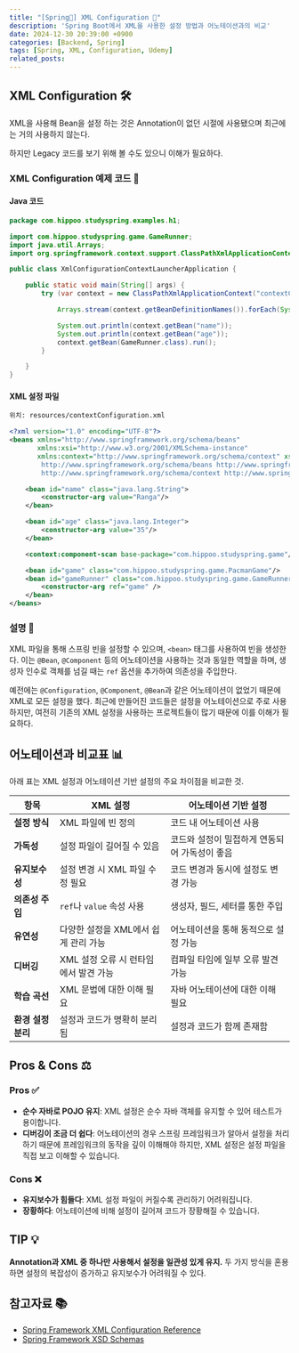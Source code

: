 ```yaml
---
title: "[Spring🌱] XML Configuration 📄"
description: 'Spring Boot에서 XML을 사용한 설정 방법과 어노테이션과의 비교'
date: 2024-12-30 20:39:00 +0900
categories: [Backend, Spring]
tags: [Spring, XML, Configuration, Udemy]
related_posts:
---
```

## XML Configuration 🛠️

XML을 사용해 Bean을 설정 하는 것은 Annotation이 없던 시절에 사용됐으며 최근에는 거의 사용하지 않는다.

하지만 Legacy 코드를 보기 위해 볼 수도 있으니 이해가 필요하다.

### XML Configuration 예제 코드 📄

#### Java 코드

```java
package com.hippoo.studyspring.examples.h1;

import com.hippoo.studyspring.game.GameRunner;
import java.util.Arrays;
import org.springframework.context.support.ClassPathXmlApplicationContext;

public class XmlConfigurationContextLauncherApplication {

    public static void main(String[] args) {
        try (var context = new ClassPathXmlApplicationContext("contextConfiguration.xml")) {

            Arrays.stream(context.getBeanDefinitionNames()).forEach(System.out::println);

            System.out.println(context.getBean("name"));
            System.out.println(context.getBean("age"));
            context.getBean(GameRunner.class).run();
        }

    }
}
```

#### XML 설정 파일

```xml
위치: resources/contextConfiguration.xml

<?xml version="1.0" encoding="UTF-8"?>
<beans xmlns="http://www.springframework.org/schema/beans"
       xmlns:xsi="http://www.w3.org/2001/XMLSchema-instance"
       xmlns:context="http://www.springframework.org/schema/context" xsi:schemaLocation="
        http://www.springframework.org/schema/beans http://www.springframework.org/schema/beans/spring-beans.xsd
        http://www.springframework.org/schema/context http://www.springframework.org/schema/context/spring-context.xsd">

    <bean id="name" class="java.lang.String">
        <constructor-arg value="Ranga"/>
    </bean>

    <bean id="age" class="java.lang.Integer">
        <constructor-arg value="35"/>
    </bean>

    <context:component-scan base-package="com.hippoo.studyspring.game"/>

    <bean id="game" class="com.hippoo.studyspring.game.PacmanGame"/>
    <bean id="gameRunner" class="com.hippoo.studyspring.game.GameRunner">
        <constructor-arg ref="game" />
    </bean>
</beans>
```

### 설명 📝

XML 파일을 통해 스프링 빈을 설정할 수 있으며, `<bean>` 태그를 사용하여 빈을 생성한다. 이는 `@Bean`, `@Component` 등의 어노테이션을 사용하는 것과 동일한 역할을 하며, 생성자 인수로 객체를 넘길 때는 `ref` 옵션을 추가하여 의존성을 주입한다.

예전에는 `@Configuration`, `@Component`, `@Bean`과 같은 어노테이션이 없었기 때문에 XML로 모든 설정을 했다. 최근에 만들어진 코드들은 설정을 어노테이션으로 주로 사용하지만, 여전히 기존의 XML 설정을 사용하는 프로젝트들이 많기 때문에 이를 이해가 필요하다.

## 어노테이션과 비교표 📊

아래 표는 XML 설정과 어노테이션 기반 설정의 주요 차이점을 비교한 것.

| 항목               | XML 설정                              | 어노테이션 기반 설정                          |
| ------------------ | ------------------------------------- | --------------------------------------------- |
| **설정 방식**      | XML 파일에 빈 정의                    | 코드 내 어노테이션 사용                       |
| **가독성**         | 설정 파일이 길어질 수 있음            | 코드와 설정이 밀접하게 연동되어 가독성이 좋음 |
| **유지보수성**     | 설정 변경 시 XML 파일 수정 필요       | 코드 변경과 동시에 설정도 변경 가능           |
| **의존성 주입**    | `ref`나 `value` 속성 사용             | 생성자, 필드, 세터를 통한 주입                |
| **유연성**         | 다양한 설정을 XML에서 쉽게 관리 가능  | 어노테이션을 통해 동적으로 설정 가능          |
| **디버깅**         | XML 설정 오류 시 런타임에서 발견 가능 | 컴파일 타임에 일부 오류 발견 가능             |
| **학습 곡선**      | XML 문법에 대한 이해 필요             | 자바 어노테이션에 대한 이해 필요              |
| **환경 설정 분리** | 설정과 코드가 명확히 분리됨           | 설정과 코드가 함께 존재함                     |

## Pros & Cons ⚖️

### Pros ✅

- **순수 자바로 POJO 유지**: XML 설정은 순수 자바 객체를 유지할 수 있어 테스트가 용이합니다.
- **디버깅이 조금 더 쉽다**: 어노테이션의 경우 스프링 프레임워크가 알아서 설정을 처리하기 때문에 프레임워크의 동작을 깊이 이해해야 하지만, XML 설정은 설정 파일을 직접 보고 이해할 수 있습니다.

### Cons ❌

- **유지보수가 힘들다**: XML 설정 파일이 커질수록 관리하기 어려워집니다.
- **장황하다**: 어노테이션에 비해 설정이 길어져 코드가 장황해질 수 있습니다.

## TIP 💡

**Annotation과 XML 중 하나만 사용해서 설정을 일관성 있게 유지.** 두 가지 방식을 혼용하면 설정의 복잡성이 증가하고 유지보수가 어려워질 수 있다.

## 참고자료 📚

- [Spring Framework XML Configuration Reference](https://docs.spring.io/spring-framework/docs/4.2.x/spring-framework-reference/html/xsd-configuration.html)
- [Spring Framework XSD Schemas](https://docs.spring.io/spring-framework/reference/core/appendix/xsd-schemas.html)
